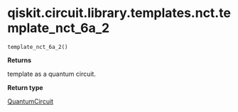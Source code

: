 # qiskit.circuit.library.templates.nct.template\_nct\_6a\_2

<span id="undefined" />

`template_nct_6a_2()`

**Returns**

template as a quantum circuit.

**Return type**

[QuantumCircuit](qiskit.circuit.QuantumCircuit#qiskit.circuit.QuantumCircuit "qiskit.circuit.QuantumCircuit")
